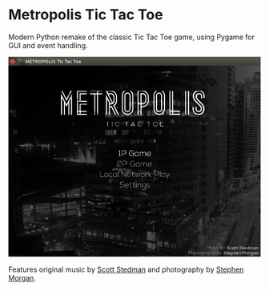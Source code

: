 Metropolis Tic Tac Toe
====================

Modern Python remake of the classic Tic Tac Toe game, using Pygame for GUI and event handling.

<img src="https://raw.githubusercontent.com/mondayrain/metropolis-tictactoe/master/images/screenshot.jpg">

Features original music by [Scott Stedman](http://www.scottstedman.com/category/music/releases/) and photography by [Stephen Morgan](https://instagram.com/discoveryphotos/).

